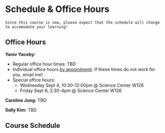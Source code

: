 # Schedule & Office Hours

```{warning}
Since this course is new, please expect that the schedule will change to accomodate your learning!
```

## Office Hours

**Yaniv Yacoby:**
* Regular office hour times: TBD
* Individual office hours [by appointment](https://calendly.com/yanivyacoby/office-hours). If these times do not work for you, email me!
* Special office hours:
  * Wednesday Sept 4, 10:30-12:00pm @ Science Center W126
  * Friday Sept 6, 2:30-4pm @ Science Center W126
  
**Caroline Jung:** TBD

**Sally Kim:** TBD



## Course Schedule


